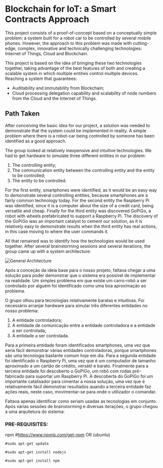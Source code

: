 # Blockchain for IoT: a Smart Contracts Approach

This project consists of a proof-of-concept based on a conceptually simple problem: a system built for a robot car to be controlled by several mobile phones. However, the approach to this problem was made with cutting-edge, complex, innovative and technically challenging technologies: Internet of Things, Cloud and Blockchain.

This project is based on the idea of bringing these two technologies together, taking advantage of the best features of both and creating a scalable system in which multiple entities control multiple devices. Reaching a system that guarantees:
  * Auditability and immutability from Blockchain;
  * Cloud processing delegation capability and scalability of node numbers from the Cloud and the Internet of Things.

## Path Taken

After conceiving the basic idea for our project, a solution was needed to demonstrate that the system could be implemented in reality. A simple problem where there is a robot-car being controlled by someone has been identified as a good approach.

The group looked at relatively inexpensive and intuitive technologies. We had to get hardware to simulate three different entities in our problem:
  1. The controlling entity;
  2. The communication entity between the controlling entity and the entity to be controlled;
  3. The entity to be controlled.

For the first entity, smartphones were identified, as it would be an easy way to demonstrate several controlling entities, because smartphones are a fairly common technology today. For the second entity the Raspberry Pi was identified, since it is a computer about the size of a credit card, being versatile and cheap. Finally for the third entity was discovered GoPiGo, a robot with wheels prefabricated to support a Raspberry Pi. The discovery of the GoPiGo was an important catalyst to cement our solution, as it is relatively easy to demonstrate results when the third entity has real actions, in this case moving to where the user commands it.

All that remained was to identify how the technologies would be used together. After several brainstorming sessions and several iterations, the group came up with a system architecture:

![General Architecture](https://github.com/l-silvestre/fikalab/blob/master/Cloud/Images/image1.png)

Após a conceção da ideia base para o nosso projeto, faltava chegar a uma solução para poder demonstrar que o sistema era possível de implementar na realidade. Um simples problema em que existe um carro-robô a ser controlado por alguém foi identificado como uma boa aproximação ao problema.

O grupo olhou para tecnologias relativamente baratas e intuitivas. Foi necessário arranjar hardware para simular três diferentes entidades no nosso problema: 
1. A entidade controladora;
1. A entidade de comunicação entre a entidade controladora e a entidade a ser controlada;
1. A entidade a ser controlada.

Para a primeira entidade foram identificados smartphones, uma vez que seria fácil demonstrar várias entidades controladoras, porque smartphones são uma tecnologia bastante comum hoje em dia. Para a segunda entidade foi identificado o Raspberry Pi, uma vez que é um computador de tamanho aproximado a um cartão de crédito, versátil e barato. Finalmente para a terceira entidade foi descoberto o GoPiGo, um robô com rodas pré-fabricado para suportar um Raspberry Pi. A descoberta do GoPiGo foi um importante catalisador para cimentar a nossa solução, uma vez que é relativamente fácil demonstrar resultados quando a terceira entidade faz ações reais, neste caso, movimentar-se para onde o utilizador o comandar.

Faltava apenas identificar como seriam usadas as tecnologias em conjunto. Após várias sessões de brainstorming e diversas iterações, o grupo chegou a uma arquitetura do sistema:

### PRE-REQUISITES:

npm	#https://www.npmjs.com/get-npm
	OR (ubuntu)
```
#sudo apt-get update
```

```
#sudo apt-get install nodejs
```

```
#sudo apt-get install npm
```
